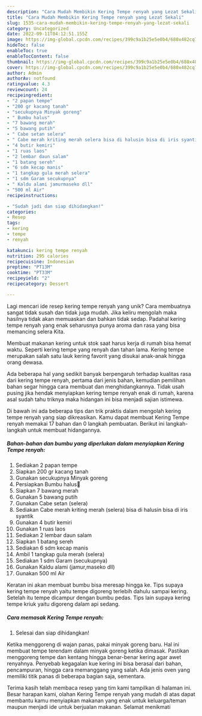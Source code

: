 ```yaml
---
description: "Cara Mudah Membikin Kering Tempe renyah yang Lezat Sekali"
title: "Cara Mudah Membikin Kering Tempe renyah yang Lezat Sekali"
slug: 1535-cara-mudah-membikin-kering-tempe-renyah-yang-lezat-sekali
category: Uncategorized
date: 2022-09-11T04:12:51.155Z
image: https://img-global.cpcdn.com/recipes/399c9a1b25e5e0b4/680x482cq70/kering-tempe-renyah-foto-resep-utama.jpg
hideToc: false
enableToc: true
enableTocContent: false
thumbnail: https://img-global.cpcdn.com/recipes/399c9a1b25e5e0b4/680x482cq70/kering-tempe-renyah-foto-resep-utama.jpg
cover: https://img-global.cpcdn.com/recipes/399c9a1b25e5e0b4/680x482cq70/kering-tempe-renyah-foto-resep-utama.jpg
author: Admin
authorAv: notfound
ratingvalue: 4.3
reviewcount: 24
recipeingredient:
- "2 papan tempe"
- "200 gr kacang tanah"
- "secukupnya Minyak goreng"
- " Bumbu halus"
- "7 bawang merah"
- "5 bawang putih"
- " Cabe setan selera"
- " Cabe merah kriting merah selera bisa di halusin bisa di iris syantik"
- "4 butir kemiri"
- "1 ruas laos"
- "2 lembar daun salam"
- "1 batang sereh"
- "6 sdm kecap manis"
- "1 tangkap gula merah selera"
- "1 sdm Garam secukupnya"
- " Kaldu alami jamurmaseko dll"
- "500 ml Air"
recipeinstructions:

- "Sudah jadi dan siap dihidangkan!"
categories:
- Resep
tags:
- kering
- tempe
- renyah

katakunci: kering tempe renyah 
nutrition: 295 calories
recipecuisine: Indonesian
preptime: "PT13M"
cooktime: "PT33M"
recipeyield: "2"
recipecategory: Dessert

---
```





Lagi mencari ide resep kering tempe renyah yang unik? Cara membuatnya sangat tidak susah dan tidak juga mudah. Jika keliru mengolah maka hasilnya tidak akan memuaskan dan bahkan tidak sedap. Padahal kering tempe renyah yang enak seharusnya punya aroma dan rasa yang bisa memancing selera Kita.





Membuat makanan kering untuk stok saat harus kerja di rumah bisa hemat waktu. Seperti kering tempe yang renyah dan tahan lama. Kering tempe merupakan salah satu lauk kering favorit yang disukai anak-anak hingga orang dewasa.

Ada beberapa hal yang sedikit banyak berpengaruh terhadap kualitas rasa dari kering tempe renyah, pertama dari jenis bahan, kemudian pemilihan bahan segar hingga cara membuat dan menghidangkannya. Tidak usah pusing jika hendak menyiapkan kering tempe renyah enak di rumah, karena asal sudah tahu triknya maka hidangan ini bisa menjadi sajian istimewa.






Di bawah ini ada beberapa tips dan trik praktis dalam mengolah kering tempe renyah yang siap dikreasikan. Kamu dapat membuat Kering Tempe renyah memakai 17 bahan dan 0 langkah pembuatan. Berikut ini langkah-langkah untuk membuat hidangannya.

<!--inarticleads1-->

##### Bahan-bahan dan bumbu yang diperlukan dalam menyiapkan Kering Tempe renyah:

1. Sediakan 2 papan tempe
1. Siapkan 200 gr kacang tanah
1. Gunakan secukupnya Minyak goreng
1. Persiapkan  Bumbu halus🥰
1. Siapkan 7 bawang merah
1. Gunakan 5 bawang putih
1. Gunakan  Cabe setan (selera)
1. Sediakan  Cabe merah kriting merah (selera) bisa di halusin bisa di iris syantik
1. Gunakan 4 butir kemiri
1. Gunakan 1 ruas laos
1. Sediakan 2 lembar daun salam
1. Siapkan 1 batang sereh
1. Sediakan 6 sdm kecap manis
1. Ambil 1 tangkap gula merah (selera)
1. Sediakan 1 sdm Garam (secukupnya)
1. Gunakan  Kaldu alami (jamur,maseko dll)
1. Gunakan 500 ml Air


Keratan ini akan membuat bumbu bisa meresap hingga ke. Tips supaya kering tempe renyah yaitu tempe digoreng terlebih dahulu sampai kering. Setelah itu tempe dicampur dengan bumbu pedas. Tips lain supaya kering tempe kriuk yaitu digoreng dalam api sedang. 

<!--inarticleads2-->

##### Cara memasak Kering Tempe renyah:


1. Selesai dan siap dihidangkan!

Ketika menggoreng di wajan panas, pakai minyak goreng baru. Hal ini membuat tempe terendam dalam minyak goreng ketika dimasak. Pastikan menggoreng tempe dan kentang hingga benar-benar kering agar awet renyahnya. Penyebab kegagalan kue kering ini bisa berasal dari bahan, pencampuran, hingga cara memanggang yang salah. Ada jenis oven yang memiliki titik panas di beberapa bagian saja, sementara. 

Terima kasih telah membaca resep yang tim kami tampilkan di halaman ini. Besar harapan kami, olahan Kering Tempe renyah yang mudah di atas dapat membantu kamu menyiapkan makanan yang enak untuk keluarga/teman maupun menjadi ide untuk berjualan makanan. Selamat menikmati
